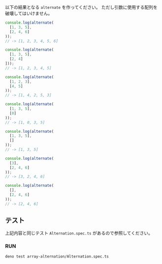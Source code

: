 以下の結果となる `alternate` を作ってください。
ただし引数に使用する配列を破壊してはいけません。

```typescript
console.log(alternate(
  [1, 3, 5],
  [2, 4, 6]
));
// -> [1, 2, 3, 4, 5, 6]

console.log(alternate(
  [1, 3, 5],
  [2, 4]
]));
// -> [1, 2, 3, 4, 5]

console.log(alternate(
  [1, 2, 3],
  [4, 5]
));
// -> [1, 4, 2, 5, 3]

console.log(alternate(
  [1, 3, 5],
  [0]
));
// -> [1, 0, 3, 5]

console.log(alternate(
  [1, 3, 5],
  []
));
// -> [1, 3, 5]

console.log(alternate(
  [3],
  [2, 4, 6]
));
// -> [3, 2, 4, 6]

console.log(alternate(
  [],
  [2, 4, 6]
));
// -> [2, 4, 6]
```

## テスト

上記内容と同じテスト `Alternation.spec.ts` があるので参照してください。

### RUN

```bash
deno test array-alternation/Alternation.spec.ts
```